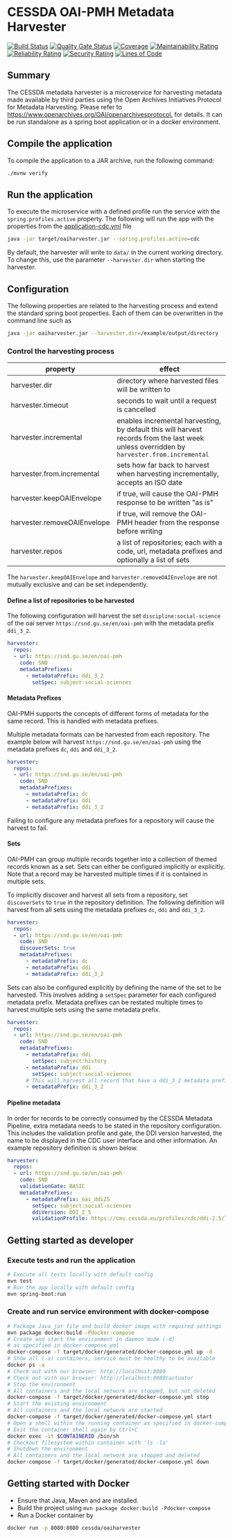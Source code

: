 # CESSDA OAI-PMH Metadata Harvester
[![Build Status](https://jenkins.cessda.eu/buildStatus/icon?job=cessda.eqb.metadata.harvester%2Fmaster)](https://jenkins.cessda.eu/job/cessda.eqb.metadata.harvester%2Fmaster)
[![Quality Gate Status](https://sonarqube.cessda.eu/api/project_badges/measure?project=eu.cessda.eqb:oaiharvester&metric=alert_status)](https://sonarqube.cessda.eu/dashboard?id=eu.cessda.eqb:oaiharvester)
[![Coverage](https://sonarqube.cessda.eu/api/project_badges/measure?project=eu.cessda.eqb:oaiharvester&metric=coverage)](https://sonarqube.cessda.eu/dashboard?id=eu.cessda.eqb:oaiharvester)
[![Maintainability Rating](https://sonarqube.cessda.eu/api/project_badges/measure?project=eu.cessda.eqb:oaiharvester&metric=sqale_rating)](https://sonarqube.cessda.eu/dashboard?id=eu.cessda.eqb:oaiharvester)
[![Reliability Rating](https://sonarqube.cessda.eu/api/project_badges/measure?project=eu.cessda.eqb:oaiharvester&metric=reliability_rating)](https://sonarqube.cessda.eu/dashboard?id=eu.cessda.eqb:oaiharvester)
[![Security Rating](https://sonarqube.cessda.eu/api/project_badges/measure?project=eu.cessda.eqb:oaiharvester&metric=security_rating)](https://sonarqube.cessda.eu/dashboard?id=eu.cessda.eqb:oaiharvester)
[![Lines of Code](https://sonarqube.cessda.eu/api/project_badges/measure?project=eu.cessda.eqb:oaiharvester&metric=ncloc)](https://sonarqube.cessda.eu/dashboard?id=eu.cessda.eqb:oaiharvester)

## Summary 

The CESSDA metadata harvester is a microservice for harvesting metadata made available by third parties using the Open Archives Initiatives Protocol for Metadata Harvesting. Please refer to <https://www.openarchives.org/OAI/openarchivesprotocol.> for details. It can be run standalone as a spring boot application or in a docker environment.

## Compile the application

To compile the application to a JAR archive, run the following command:

```bash
./mvnw verify
```

## Run the application

To execute the microservice with a defined profile run the service with the `spring.profiles.active` property. The following will run the app with the properties from the [application-cdc.yml](src/main/resources/application-cdc.yml) file 

```bash
java -jar target/oaiharvester.jar --spring.profiles.active=cdc
```

By default, the harvester will write to `data/` in the current working directory. To change this, use the parameter `--harvester.dir` when starting the harvester.

## Configuration

The following properties are related to the harvesting process and extend the standard spring boot properties.
Each of them can be overwritten in the command line such as


```bash
java -jar oaiharvester.jar --harvester.dir=/example/output/directory
```

### Control the harvesting process

| property                    | effect                                                                                                                                    |
|-----------------------------|-------------------------------------------------------------------------------------------------------------------------------------------|
| harvester.dir               | directory where harvested files will be written to                                                                                        |
| harvester.timeout           | seconds to wait until a request is cancelled                                                                                              |
| harvester.incremental       | enables incremental harvesting, by default this will harvest records from the last week unless overridden by `harvester.from.incremental` |
| harvester.from.incremental  | sets how far back to harvest when harvesting incrementally, accepts an ISO date                                                           |
| harvester.keepOAIEnvelope   | if true, will cause the OAI-PMH response to be written "as is"                                                                            |
| harvester.removeOAIEnvelope | if true, will remove the OAI-PMH header from the response before writing                                                                  |
| harvester.repos             | a list of repositories; each with a code, url, metadata prefixes and optionally a list of sets                                            |

The `harvester.keepOAIEnvelope` and `harvester.removeOAIEnvelope` are not mutually exclusive and can be set independently.

#### Define a list of repositories to be harvested

The following configuration will harvest the set `discipline:social-science` of the oai server `https://snd.gu.se/en/oai-pmh` with the metadata prefix `ddi_3_2`.

```yml
harvester:
  repos:
  - url: https://snd.gu.se/en/oai-pmh
    code: SND
    metadataPrefixes:
      - metadataPrefix: ddi_3_2
        setSpec: subject:social-sciences
```

#### Metadata Prefixes

OAI-PMH supports the concepts of different forms of metadata for the same record. This is handled with metadata prefixes.

Multiple metadata formats can be harvested from each repository. The example below will harvest `https://snd.gu.se/en/oai-pmh` using the metadata prefixes `dc`, `ddi` and `ddi_3_2`.

```yaml
harvester:
  repos:
  - url: https://snd.gu.se/en/oai-pmh
    code: SND
    metadataPrefixes: 
      - metadataPrefix: dc
      - metadataPrefix: ddi
      - metadataPrefix: ddi_3_2
```

Failing to configure any metadata prefixes for a repository will cause the harvest to fail.

#### Sets

OAI-PMH can group multiple records together into a collection of themed records known as a set. Sets can either be configured implicitly or explicitly. Note that a record may be harvested multiple times if it is contained in multiple sets.

To implicitly discover and harvest all sets from a repository, set `discoverSets` to `true` in the repository definition. The following definition will harvest from all sets using the metadata prefixes `dc`, `ddi` and `ddi_3_2`.

```yaml
harvester:
  repos:
  - url: https://snd.gu.se/en/oai-pmh
    code: SND
    discoverSets: true
    metadataPrefixes: 
      - metadataPrefix: dc
      - metadataPrefix: ddi
      - metadataPrefix: ddi_3_2
```

Sets can also be configured explicitly by defining the name of the set to be harvested. This involves adding a `setSpec` parameter for each configured metadata prefix. Metadata prefixes can be restated multiple times to harvest multiple sets using the same metadata prefix.

```yaml
harvester:
  repos:
  - url: https://snd.gu.se/en/oai-pmh
    code: SND
    metadataPrefixes: 
      - metadataPrefix: ddi
        setSpec: subject:history
      - metadataPrefix: ddi
        setSpec: subject:social-sciences
      # This will harvest all record that have a ddi_3_2 metadata prefix
      - metadataPrefix: ddi_3_2
```

#### Pipeline metadata

In order for records to be correctly consumed by the CESSDA Metadata Pipeline, extra metadata needs to be stated in the repository configuration. This includes the validation profile and gate, the DDI version harvested, the name to be displayed in the CDC user interface and other information. An example repository definition is shown below.

```yaml
harvester:
  repos:
  - url: https://snd.gu.se/en/oai-pmh
    code: SND
    validationGate: BASIC
    metadataPrefixes:
      - metadataPrefix: oai_ddi25
        setSpec: subject:social-sciences
        ddiVersion: DDI_2_5
        validationProfile: https://cmv.cessda.eu/profiles/cdc/ddi-2.5/latest/profile.xml
```

## Getting started as developer

### Execute tests and run the application

```bash
# Execute all tests locally with default config
mvn test
# Run the app locally with default config
mvn spring-boot:run
```

### Create and run service environment with docker-compose

```bash
# Package Java jar file and build docker image with required settings
mvn package docker:build -Pdocker-compose
# Create and start the environment in daemon mode (-d)
# as specified in docker-compose.yml
docker-compose -f target/docker/generated/docker-compose.yml up -d
# Show all (-a) containers, service must be healthy to be available
docker ps -a
# Check out with our browser: http://localhost:8080
# Check out with our browser: http://localhost:8080/actuator
# Stop the environment
# All containers and the local network are stopped, but not deleted
docker-compose -f target/docker/generated/docker-compose.yml stop
# Start the existing environment
# All containers and the local network are started
docker-compose -f target/docker/generated/docker-compose.yml start
# Open a shell within the running container as specified in docker-compose.yml
# Exit the container shell again by Ctrl+C
docker exec -it $CONTAINERID /bin/sh
# Checkout filesystem within container with 'ls -la'
# Shutdown the environment
# All containers and the local network are stopped and deleted
docker-compose -f target/docker/generated/docker-compose.yml down
```

## Getting started with Docker

* Ensure that Java, Maven and are installed.
* Build the project using `mvn package docker:build -Pdocker-compose`
* Run a Docker container by 

```bash
docker run -p 8080:8080 cessda/oaiharvester
```
